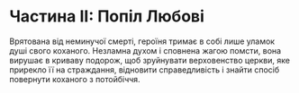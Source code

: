 # Частина ІI: Попіл Любові

Врятована від неминучої смерті, героїня тримає в собі лише уламок душі свого коханого. Незламна духом і сповнена жагою помсти, вона вирушає в криваву подорож, щоб зруйнувати верховенство церкви, яке прирекло її на страждання, відновити справедливість і знайти спосіб повернути коханого з потойбіччя.